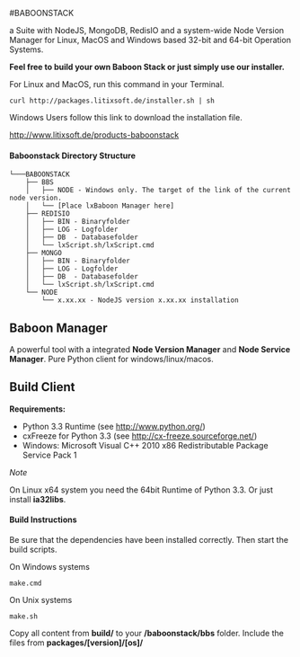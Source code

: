 #BABOONSTACK

a Suite with NodeJS, MongoDB, RedisIO and a system-wide Node Version Manager for Linux, MacOS and Windows based 32-bit and 64-bit Operation Systems.

**Feel free to build your own Baboon Stack or just simply use our installer.**

For Linux and MacOS, run this command in your Terminal.

	curl http://packages.litixsoft.de/installer.sh | sh

Windows Users follow this link to download the installation file.

http://www.litixsoft.de/products-baboonstack

#### Baboonstack Directory Structure

    └───BABOONSTACK
        ├── BBS
        │   ├── NODE - Windows only. The target of the link of the current node version.
        │   └── [Place lxBaboon Manager here]
        ├── REDISIO
        │   ├── BIN - Binaryfolder
        │   ├── LOG - Logfolder
        │   ├── DB  - Databasefolder
        │   └── lxScript.sh/lxScript.cmd
        ├── MONGO
        │   ├── BIN - Binaryfolder
        │   ├── LOG - Logfolder
        │   ├── DB  - Databasefolder
        │   └── lxScript.sh/lxScript.cmd
        └── NODE
            └── x.xx.xx - NodeJS version x.xx.xx installation

## Baboon Manager

A powerful tool with a integrated **Node Version Manager** and **Node Service Manager**.
Pure Python client for windows/linux/macos.

## Build Client

**Requirements:**
* Python 3.3 Runtime (see http://www.python.org/)
* cxFreeze for Python 3.3 (see http://cx-freeze.sourceforge.net/)
* Windows: Microsoft Visual C++ 2010 x86 Redistributable Package Service Pack 1

*Note*

On Linux x64 system you need the 64bit Runtime of Python 3.3. Or just install **ia32libs**.

#### Build Instructions

Be sure that the dependencies have been installed correctly. Then start the build scripts.

On Windows systems

    make.cmd

On Unix systems

	make.sh

Copy all content from **build/** to your **/baboonstack/bbs** folder. Include the files from **packages/[version]/[os]/**